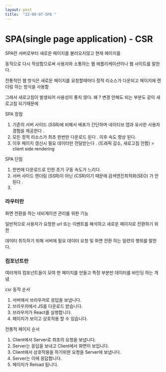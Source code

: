 ```yaml
---
layout: post
title:  "22-08-07-SPA "
---
```


# SPA(single page application) - CSR

SPA란 서버로부터 새로운 페이지를 불러오지않고 현재 페이지를 

동적으로 다시 작성함으로써 사용자와 소통하는 웹 애플리케이션이나 웹 사이트를 말한다. 

전통적인 웹 방식은 새로운 페이지를 요청할때마다 정적 리소스가 다운되고 페이지에 렌더링 하는 방식을 사용함

그래서 새로고침이 발생되어 사용성이 좋지 않다. 왜 ? 변경 안해도 되는 부분도 같이 새로고침 되기때문에 

SPA 장점

1. 기존의 서버 사이드 (SSR)에 비해서 배포가 간단하며 네이티브 앱과 유사한 사용자 경험을 제공한다 . 
2. 모든 정적 리소스가 최초 한번만 다운로드 된다 . 이후 속도 향상 된다.  
3. 이후 페이지 갱신시 필요 데이터만 전달받는다 . (트래픽 감소, 새로고침 안함) > client side rendering

SPA 단점 

1. 한번에 다운로드로 인한 초기 구동 속도가 느리다. 
2. 서버 사이드 렌더링 (SSR)이 아닌 (CSR)이기 때문에 검색엔진최적화(SEO) 가 안된다 .
3. 

### **라우터란**

화면 전환을 하는 네비게이션 관리를 위한 기능 

일반적으로 사용자가 요청한 url 또는 이벤트를 해석하고 새로운 페이지로 전환하기 위한 

데이터 취득하기 위해 서버에 필요 데이터 요청 및 화면 전환 하는 일련의 행위를 말한다. 

### 컴포넌트란

여러개의 컴포넌트들이 모여 한 페이지를 만들고 특정 부분만 데이터를 바인딩 하는 개념 

csr 동작 순서

1. 서버에서 브라우저로 응답을 보냅니다.
2. 브라우저에서 JS를 다운로드 받습니다.
3. 브라우저가 React를 실행합니다.
4. 페이지가 보이고 상호작용 할 수 있습니다.

전통적 페이지 순서

1. Client에서 Server로 최초의 요청을 보냅니다.
2. Server는 응답을 보내고 Client에서 화면이 보입니다.
3. Client에서 상호작용을 하기위한 요청을 Server에 보냅니다.
4. Server는 이에 응답합니다.
5. 페이지가 Reload 됩니다.
